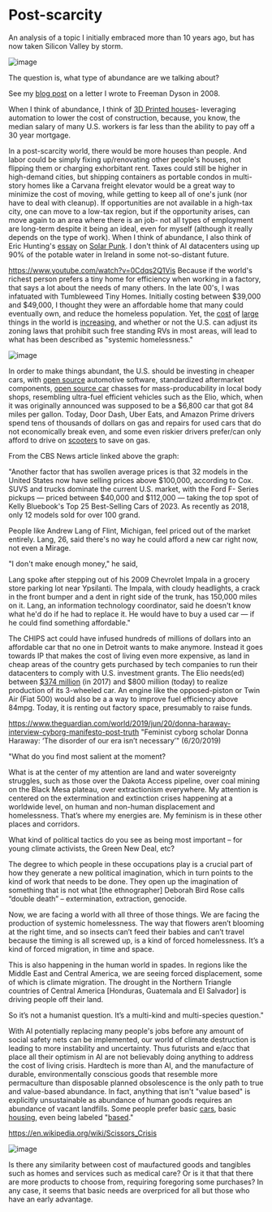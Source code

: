 # Post-scarcity
An analysis of a topic I initially embraced more than 10 years ago, but has now taken Silicon Valley by storm.

![image](https://github.com/hatonthecat/Post-scarcity/assets/76194453/727a2693-0998-4c17-8e08-6ce0f14585a2)

The question is, what type of abundance are we talking about?

See my [blog post](https://github.com/hatonthecat/Biology/blob/main/I%20wrote%20to%20Freeman%20Dyson%2015%20years%20ago%3B%20he%20responded%20nicely.pdf) on a letter I wrote to Freeman Dyson in 2008.

When I think of abundance, I think of [3D Printed houses](https://builtin.com/3d-printing/3d-printed-house)- leveraging automation to lower the cost of construction, because, you know, the median salary of many U.S. workers is far less than the ability to pay off a 30 year mortgage.

In a post-scarcity world, there would be more houses than people. And labor could be simply fixing up/renovating other people's houses, not flipping them or charging exhorbitant rent. Taxes could still be higher in high-demand cities, but shipping containers as portable condos in multi-story homes like a Carvana freight elevator would be a great way to minimize the cost of moving, while getting to keep all of one's junk (nor have to deal with cleanup). If opportunities are not available in a high-tax city, one can move to a low-tax region, but if the opportunity arises, can move again to an area where there is an job- not all types of employment are long-term despite it being an ideal, even for myself (although it really depends on the type of work). When I think of abundance, I also think of Eric Hunting's [essay](https://www.sciphijournal.org/index.php/2021/09/30/on-solarpunk/) on [Solar Punk](https://en.wikipedia.org/wiki/Solarpunk). I don't think of AI datacenters using up 90% of the potable water in Ireland in some not-so-distant future.

https://www.youtube.com/watch?v=0Cdqs2Q1Vis Because if the world's richest person prefers a tiny home for efficiency when working in a factory, that says a lot about the needs of many others. In the late 00's, I was infatuated with Tumbleweed Tiny Homes. Initially costing between $39,000 and $49,000, I thought they were an affordable home that many could eventually own, and reduce the homeless population. Yet, the [cost](https://pmarca.substack.com/p/why-ai-wont-cause-unemployment) of [large](https://www.cbsnews.com/news/mitsubishi-mirage-cheapest-new-car-2023-below-20000/) things in the world is [increasing](https://thedangerouseconomist.blogspot.com/2023/01/jeopardy-and-inflation-adjusted-price.html), and whether or not the U.S. can adjust its zoning laws that prohibit such free standing RVs in most areas, will lead to what has been described as "systemic homelessness."

![image](https://github.com/hatonthecat/Post-scarcity/assets/76194453/22e45de2-094d-4feb-8e05-812c2c59608c)

In order to make things abundant, the U.S. should be investing in cheaper cars, with [open source](https://papers.ssrn.com/sol3/papers.cfm?abstract_id=2837598) automotive software, standardized aftermarket components, [open source car](https://en.wikipedia.org/wiki/Open-source_car) chasses for mass-producability in local body shops, resembling ultra-fuel efficient vehicles such as the Elio, which, when it was originally announced was supposed to be a $6,800 car that got 84 miles per gallon. Today, Door Dash, Uber Eats, and Amazon Prime drivers spend tens of thousands of dollars on gas and repairs for used cars that do not economically break even, and some even riskier drivers prefer/can only afford to drive on [scooters](https://www.youtube.com/watch?v=TxkwsXNxkts) to save on gas.

From the CBS News article linked above the graph:

"Another factor that has swollen average prices is that 32 models in the United States now have selling prices above $100,000, according to Cox. SUVS and trucks dominate the current U.S. market, with the Ford F- Series pickups — priced between $40,000 and $112,000 — taking the top spot of Kelly Bluebook's Top 25 Best-Selling Cars of 2023. As recently as 2018, only 12 models sold for over 100 grand. 

People like Andrew Lang of Flint, Michigan, feel priced out of the market entirely. Lang, 26, said there's no way he could afford a new car right now, not even a Mirage.

"I don't make enough money," he said,

Lang spoke after stepping out of his 2009 Chevrolet Impala in a grocery store parking lot near Ypsilanti. The Impala, with cloudy headlights, a crack in the front bumper and a dent in right side of the trunk, has 150,000 miles on it. Lang, an information technology coordinator, said he doesn't know what he'd do if he had to replace it. He would have to buy a used car — if he could find something affordable."

The CHIPS act could have infused hundreds of millions of dollars into an affordable car that no one in Detroit wants to make anymore. Instead it goes towards IP that makes the cost of living even more expensive, as land in cheap areas of the country gets purchased by tech companies to run their datacenters to comply with U.S. investment grants. The Elio needs(ed) between [$374 million](https://www.cnet.com/roadshow/news/elio-motors-needs-376m-to-bring-its-three-wheelers-to-production/) (in 2017) and $800 million (today) to realize production of its 3-wheeled car. An engine like the opposed-piston or Twin Air (Fiat 500) would also be a a way to improve fuel efficiency above 84mpg. Today, it is renting out factory space, presumably to raise funds.

https://www.theguardian.com/world/2019/jun/20/donna-haraway-interview-cyborg-manifesto-post-truth "Feminist cyborg scholar Donna Haraway: ‘The disorder of our era isn’t necessary’" (6/20/2019)

"What do you find most salient at the moment?

What is at the center of my attention are land and water sovereignty struggles, such as those over the Dakota Access pipeline, over coal mining on the Black Mesa plateau, over extractionism everywhere. My attention is centered on the extermination and extinction crises happening at a worldwide level, on human and non-human displacement and homelessness. That’s where my energies are. My feminism is in these other places and corridors.

What kind of political tactics do you see as being most important – for young climate activists, the Green New Deal, etc?

The degree to which people in these occupations play is a crucial part of how they generate a new political imagination, which in turn points to the kind of work that needs to be done. They open up the imagination of something that is not what [the ethnographer] Deborah Bird Rose calls “double death” – extermination, extraction, genocide.

Now, we are facing a world with all three of those things. We are facing the production of systemic homelessness. The way that flowers aren’t blooming at the right time, and so insects can’t feed their babies and can’t travel because the timing is all screwed up, is a kind of forced homelessness. It’s a kind of forced migration, in time and space.

This is also happening in the human world in spades. In regions like the Middle East and Central America, we are seeing forced displacement, some of which is climate migration. The drought in the Northern Triangle countries of Central America [Honduras, Guatemala and El Salvador] is driving people off their land.

So it’s not a humanist question. It’s a multi-kind and multi-species question."

With AI potentially replacing many people's jobs before any amount of social safety nets can be implemented, our world of climate destruction is leading to more instability and uncertainty. Thus futurists and e/acc that place all their optimism in AI are not believably doing anything to address the cost of living crisis. Hardtech is more than AI, and the manufacture of durable, environmentally conscious goods that resemble more permaculture than disposable planned obsolescence is the only path to true and value-based abundance. In fact, anything that isn't "value based" is explicitly unsustainable as abundance of human goods requires an abundance of vacant landfills. Some people prefer basic [cars](https://en.wikipedia.org/wiki/American_Auto), basic [housing](https://en.wikipedia.org/wiki/Lustron_house#/media/File:Jermain_Street_Albany.JPG/), even being labeled "[based](https://en.wikipedia.org/wiki/Lil_B)."

https://en.wikipedia.org/wiki/Scissors_Crisis

![image](https://github.com/hatonthecat/Post-scarcity/assets/76194453/bbeecba2-f5a1-4c8f-8808-208cf0c56f8e)

Is there any similarity between cost of maufactured goods and tangibles such as homes and services such as medical care? Or is it that that there are more products to choose from, requiring foregoring some purchases? In any case, it seems that basic needs are overpriced for all but those who have an early advantage. 







